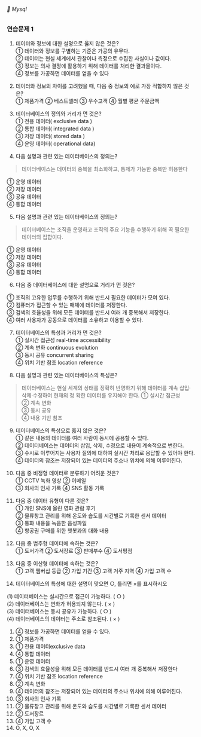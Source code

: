 ###### :cactus:  Mysql

### 연습문제 1   
1. 데이터와 정보에 대한 설명으로 옳지 않은 것은?    
① 데이터와 정보를 구별하는 기준은 가공의 유무다.   
② 데이터는 현실 세계에서 관찰이나 측정으로 수집한 사실이나 값이다.    
③ 정보는 의사 결정에 활용하기 위해 데이터를 처리한 결과물이다.   
➃ 정보를 가공하면 데이터를 얻을 수 있다   

2. 데이터와 정보의 차이를 고려했을 때, 다음 중 정보의 예로 가장 적합하지 않은 것은?    
① 제품가격 ② 베스트셀러 ③ 우수고객 ④ 월별 평균 주문금액   
3. 데이터베이스의 정의와 거리가 먼 것은?   
① 전용 데이터( exclusive data )   
② 통합 데이터( integrated data  )    
③ 저장 데이터( stored data )   
➃ 운영 데이터( operational data)    


4. 다음 설명과 관련 있는 데이터베이스의 정의는?   
> 데이터베이스는 데이터의 중복을 최소화하고, 통제가 가능한 중복만 허용한다    

① 운영 데이터   
② 저장 데이터    
③ 공유 데이터   
➃ 통합 데이터    

5. 다음 설명과 관련 있는 데이터베이스의 정의는?   
> 데이터베이스는 조직을 운영하고 조직의 주요 기능을 수행하기 위해 꼭 필요한 데이터의 집합이다.   

① 운영 데이터   
② 저장 데이터    
③ 공유 데이터   
➃ 통합 데이터    

6. 다음 중 데이터베이스에 대한 설명으로 거리가 먼 것은?    

① 조직의 고유한 업무를 수행하기 위해 반드시 필요한 데이터가 모여 있다.   
② 컴퓨터가 접근할 수 있는 매체에 데이터를 저장한다.   
③ 검색의 효율성을 위해 모든 데이터를 반드시 여러 개 중복해서 저장한다.   
④ 여러 사용자가 공동으로 데이터를 소유하고 이용할 수 있다.    

7. 데이터베이스의 특성과 거리가 먼 것은?    
① 실시간 접근성 real-time accessibility     
② 계속 변화 continuous evolution   
③ 동시 공유 concurrent sharing   
➃ 위치 기반 참조 location reference    

8. 다음 설명과 관련 있는 데이터베이스의 특성은?   
>  데이터베이스는 현실 세계의 상태를 정확히 반영하기 위해 데이터를 계속 삽입·삭제·수정하여 현재의 정
확한 데이터를 유지해야 한다.
① 실시간 접근성   
② 계속 변화   
③ 동시 공유   
➃ 내용 기반 참조    


9. 데이터베이스의 특성으로 옳지 않은 것은?   
① 같은 내용의 데이터를 여러 사람이 동시에 공용할 수 있다.     
② 데이터베이스는 데이터의 삽입, 삭제, 수정으로 내용이 계속적으로 변한다.   
③ 수시로 이루어지는 사용자 질의에 대하여 실시간 처리로 응답할 수 있어야 한다.    
④ 데이터의 참조는 저장되어 있는 데이터의 주소나 위치에 의해 이루어진다.    

10. 다음 중 비정형 데이터로 분류하기 어려운 것은?   
① CCTV 녹화 영상 ② 이메일   
③ 회사의 인사 기록 ➃ SNS 활동 기록   

11. 다음 중 데이터 유형이 다른 것은?    
① 개인 SNS에 올린 영화 관람 후기   
② 물류창고 관리를 위해 온도와 습도를 시간별로 기록한 센서 데이터   
③ 통화 내용을 녹음한 음성파일   
④ 항공권 구매를 위한 챗봇과의 대화 내용    

12. 다음 중 범주형 데이터에 속하는 것은?    
① 도서가격 ② 도서장르 ③ 판매부수 ④ 도서평점    

13. 다음 중 이산형 데이터에 속하는 것은?    
① 고객 멤버십 등급 ② 가입 기간 ③ 고객 거주 지역 ④ 가입 고객 수   

14. 데이터베이스의 특성에 대한 설명이 맞으면 ○, 틀리면 ×를 표시하시오

(1) 데이터베이스는 실시간으로 접근이 가능하다. ( ○ )  
(2) 데이터베이스는 변화가 허용되지 않는다. ( × )   
(3) 데이터베이스는 동시 공유가 가능하다. ( ○ )   
(4) 데이터베이스의 데이터는 주소로 참조된다. ( × )   








1. ➃ 정보를 가공하면 데이터를 얻을 수 있다.
2. ① 제품가격  
3. ① 전용 데이터exclusive data   
4. ➃ 통합 데이터
5. ① 운영 데이터
6. ③ 검색의 효율성을 위해 모든 데이터를 반드시 여러 개 중복해서 저장한다  
7. ➃ 위치 기반 참조 location reference
8. ② 계속 변화   
9. ④ 데이터의 참조는 저장되어 있는 데이터의 주소나 위치에 의해 이루어진다.  
10. ③ 회사의 인사 기록
11. ② 물류창고 관리를 위해 온도와 습도를 시간별로 기록한 센서 데이터
12. ② 도서장르 
13. ④ 가입 고객 수
14. O, X, O, X




















